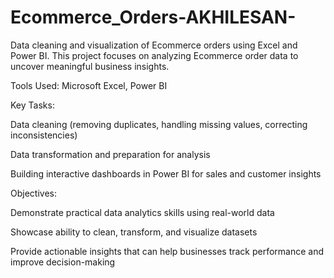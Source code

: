 # Ecommerce_Orders-AKHILESAN-
Data cleaning and visualization of Ecommerce orders using Excel and Power BI.
This project focuses on analyzing Ecommerce order data to uncover meaningful business insights.

Tools Used: Microsoft Excel, Power BI

Key Tasks:

Data cleaning (removing duplicates, handling missing values, correcting inconsistencies)

Data transformation and preparation for analysis

Building interactive dashboards in Power BI for sales and customer insights

Objectives:

Demonstrate practical data analytics skills using real-world data

Showcase ability to clean, transform, and visualize datasets

Provide actionable insights that can help businesses track performance and improve decision-making
